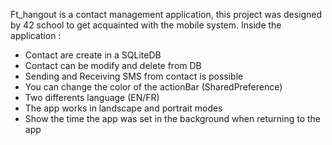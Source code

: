 Ft_hangout is a contact management application, this project was designed by 42 school to get acquainted with the mobile system.
Inside the application :
 - Contact are create in a SQLiteDB
 - Contact can be modify and delete from DB
 - Sending and Receiving SMS from contact is possible
 - You can change the color of the actionBar (SharedPreference)
 - Two differents language (EN/FR)
 - The app works in landscape and portrait modes
 - Show the time the app was set in the background when returning to the app
